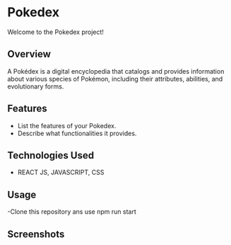 # Pokedex

Welcome to the Pokedex project!

## Overview
A Pokédex is a digital encyclopedia that catalogs and provides information about various species of Pokémon, including their attributes, abilities, and evolutionary forms.


## Features
- List the features of your Pokedex.
- Describe what functionalities it provides.

## Technologies Used
- REACT JS, JAVASCRIPT, CSS

## Usage
-Clone this repository ans use npm run start

## Screenshots
